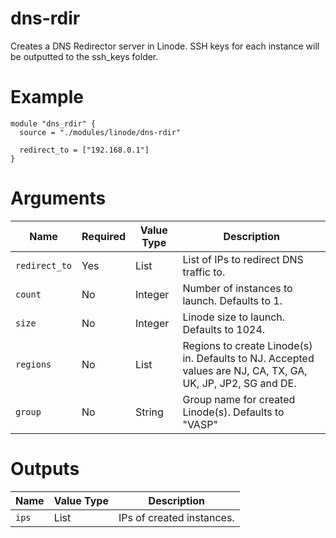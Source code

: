 # dns-rdir

Creates a DNS Redirector server in Linode. SSH keys for each instance will be outputted to the ssh_keys folder.

# Example

```hcl
module "dns_rdir" {
  source = "./modules/linode/dns-rdir"

  redirect_to = ["192.168.0.1"]
}
```

# Arguments

| Name                      | Required | Value Type | Description
|---------------------------| -------- | ---------- | -----------
|`redirect_to`              | Yes      | List       | List of IPs to redirect DNS traffic to.
|`count`                    | No       | Integer    | Number of instances to launch. Defaults to 1.
|`size`                     | No       | Integer    | Linode size to launch. Defaults to 1024.
|`regions`                  | No       | List       | Regions to create Linode(s) in. Defaults to NJ. Accepted values are NJ, CA, TX, GA, UK, JP, JP2, SG and DE.
|`group`                    | No       | String     | Group name for created Linode(s). Defaults to "VASP"

# Outputs

| Name                      | Value Type | Description
|---------------------------| ---------- | -----------
|`ips`                      | List       | IPs of created instances.
